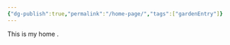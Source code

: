 ```yaml
---
{"dg-publish":true,"permalink":"/home-page/","tags":["gardenEntry"]}
---
```


This is my home .

<script> console.log("hello") </script>